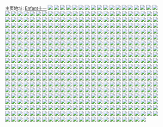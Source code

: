 主页地址: [Enfant十一](https://weibo.com/u/5151678848) 
![](https://wx4.sinaimg.cn/mw2000/005CDV0kly1go5rbwlcb5j32c02c01kx.jpg) 
![](https://wx4.sinaimg.cn/mw2000/005CDV0kly1go5rc2qp0gj32c02c0kg1.jpg) 
![](https://wx4.sinaimg.cn/mw2000/005CDV0kly1go5rc14vz0j33402c0hdu.jpg) 
![](https://wx4.sinaimg.cn/mw2000/005CDV0kly1go5rc62hwcj32c02c04qq.jpg) 
![](https://wx4.sinaimg.cn/mw2000/005CDV0kly1go5rc9b60zj33402c0u0y.jpg) 
![](https://wx4.sinaimg.cn/mw2000/005CDV0kly1go5rcbkfuij32c0340e82.jpg) 
![](https://wx4.sinaimg.cn/mw2000/005CDV0kly1go5rccm3b6j30u00u015b.jpg) 
![](https://wx4.sinaimg.cn/mw2000/005CDV0kly1go5rcj3pd7j32c02c0e81.jpg) 
![](https://wx4.sinaimg.cn/mw2000/005CDV0kly1gnk0ue1dhnj32801o0quc.jpg) 
![](https://wx4.sinaimg.cn/mw2000/005CDV0kly1gnk0uor56bj31sc2dse81.jpg) 
![](https://wx4.sinaimg.cn/mw2000/005CDV0kly1gnk0u6clicj32ds1schdt.jpg) 
![](https://wx4.sinaimg.cn/mw2000/005CDV0kly1gnk0vafollj32bb2bbu0x.jpg) 
![](https://wx4.sinaimg.cn/mw2000/005CDV0kly1gnk0ssr9fcj30u00u0129.jpg) 
![](https://wx4.sinaimg.cn/mw2000/005CDV0kly1gnk0tit8nbj32c02c0e82.jpg) 
![](https://wx4.sinaimg.cn/mw2000/005CDV0kly1gnk0ts7egaj312k12k7rn.jpg) 
![](https://wx4.sinaimg.cn/mw2000/005CDV0kly1gnk0tphgk6j32bb2bbhdu.jpg) 
![](https://wx4.sinaimg.cn/mw2000/005CDV0kly1gnk0sx24jpj30u00u0ak8.jpg) 
![](https://wx4.sinaimg.cn/mw2000/005CDV0kly1gnk0ustc41j31sc2dsqv5.jpg) 
![](https://wx4.sinaimg.cn/mw2000/005CDV0kly1gnk0twfofij31sc2dshdt.jpg) 
![](https://wx4.sinaimg.cn/mw2000/005CDV0kly1gnk0v12ilpj32801o01kx.jpg) 
![](https://wx4.sinaimg.cn/mw2000/005CDV0kly1gng8nhbgshj3271271u0x.jpg) 
![](https://wx4.sinaimg.cn/mw2000/005CDV0kly1gng8ni8eivj32bb2bbhdu.jpg) 
![](https://wx4.sinaimg.cn/mw2000/005CDV0kly1gng8nj3h49j31sg1sgb29.jpg) 
![](https://wx4.sinaimg.cn/mw2000/005CDV0kly1gng8nyn8kbj32c02c0npe.jpg) 
![](https://wx4.sinaimg.cn/mw2000/005CDV0kly1gng8nklrw3j32bb2bbkjl.jpg) 
![](https://wx4.sinaimg.cn/mw2000/005CDV0kly1gng8ng7guuj32c02c0x6q.jpg) 
![](https://wx4.sinaimg.cn/mw2000/005CDV0kly1gng8nvu6jfj32c02c04qp.jpg) 
![](https://wx4.sinaimg.cn/mw2000/005CDV0kly1gng8ne2s99j30v91jktjz.jpg) 
![](https://wx4.sinaimg.cn/mw2000/005CDV0kly1gng8nllpcfj32bb2bb4qq.jpg) 
![](https://wx4.sinaimg.cn/mw2000/005CDV0kly1gng8nszdjwj320q20q4qs.jpg) 
![](https://wx4.sinaimg.cn/mw2000/005CDV0kly1gng8nqplx9j33332bbu0y.jpg) 
![](https://wx4.sinaimg.cn/mw2000/005CDV0kly1gng8nv0xq8j32bb2bbnpf.jpg) 
![](https://wx4.sinaimg.cn/mw2000/005CDV0kly1gnd1vmy3nbj33402c0x6p.jpg) 
![](https://wx4.sinaimg.cn/mw2000/005CDV0kly1gnd1vlducmj33402c0npe.jpg) 
![](https://wx4.sinaimg.cn/mw2000/005CDV0kly1gnd1vpagujj33402c0u0z.jpg) 
![](https://wx4.sinaimg.cn/mw2000/005CDV0kly1gn2jt09aatj32c02c0e82.jpg) 
![](https://wx4.sinaimg.cn/mw2000/005CDV0kly1gn2jtl1zgwj32c02c0npd.jpg) 
![](https://wx4.sinaimg.cn/mw2000/005CDV0kly1gn2ju9dwtkj32c02c0u0z.jpg) 
![](https://wx4.sinaimg.cn/mw2000/005CDV0kly1gn2jtf39j1j32bb2bbx6p.jpg) 
![](https://wx4.sinaimg.cn/mw2000/005CDV0kly1gn2juje846j32c02c04qq.jpg) 
![](https://wx4.sinaimg.cn/mw2000/005CDV0kly1gn2jt88yldj32802807wi.jpg) 
![](https://wx4.sinaimg.cn/mw2000/005CDV0kly1gn2jud9pwej32bb2bbb29.jpg) 
![](https://wx4.sinaimg.cn/mw2000/005CDV0kly1gn2jusr3t5j32c02c0npe.jpg) 
![](https://wx4.sinaimg.cn/mw2000/005CDV0kly1gn2jtty9z2j32c02c0x6p.jpg) 
![](https://wx4.sinaimg.cn/mw2000/005CDV0kly1gmuf4cit3uj31da10ynl0.jpg) 
![](https://wx4.sinaimg.cn/mw2000/005CDV0kly1gmuf4erpgxj33402c0qv5.jpg) 
![](https://wx4.sinaimg.cn/mw2000/005CDV0kly1gmuf4iknkaj33402c0kjl.jpg) 
![](https://wx4.sinaimg.cn/mw2000/005CDV0kly1gmuf4l8vdzj33402c0u0x.jpg) 
![](https://wx4.sinaimg.cn/mw2000/005CDV0kly1gmo72xqkloj32c02c0kjm.jpg) 
![](https://wx4.sinaimg.cn/mw2000/005CDV0kly1gmlya0c31ej32c02c0qv5.jpg) 
![](https://wx4.sinaimg.cn/mw2000/005CDV0kly1gmlya1rlgfj32c02c0hdu.jpg) 
![](https://wx4.sinaimg.cn/mw2000/005CDV0kly1gmlya9ycwlj33322bbkjm.jpg) 
![](https://wx4.sinaimg.cn/mw2000/005CDV0kly1gmly9z4408j32bb2bbkjm.jpg) 
![](https://wx4.sinaimg.cn/mw2000/005CDV0kly1gmlyeveualj31sc1sckjl.jpg) 
![](https://wx4.sinaimg.cn/mw2000/005CDV0kly1gmlya4v7ymj32bb2bbqv6.jpg) 
![](https://wx4.sinaimg.cn/mw2000/005CDV0kly1gmlyg4s2nvj32bb2bbu0x.jpg) 
![](https://wx4.sinaimg.cn/mw2000/005CDV0kly1gmlyewet00j32c02c0npd.jpg) 
![](https://wx4.sinaimg.cn/mw2000/005CDV0kly1gmlya5mqd9j30sa0saqf0.jpg) 
![](https://wx4.sinaimg.cn/mw2000/005CDV0kly1gmlya7661nj32bb2bbkjm.jpg) 
![](https://wx4.sinaimg.cn/mw2000/005CDV0kly1gmlyaj98mrj32c02c0u0x.jpg) 
![](https://wx4.sinaimg.cn/mw2000/005CDV0kly1gmlyadjvmvj33322bbkjn.jpg) 
![](https://wx4.sinaimg.cn/mw2000/005CDV0kly1gmlyaggzy4j32bb2bbkjp.jpg) 
![](https://wx4.sinaimg.cn/mw2000/005CDV0kly1gmlyahwtslj32bb2bbqv5.jpg) 
![](https://wx4.sinaimg.cn/mw2000/005CDV0kly1gm6tnr4o95j314k14k4gp.jpg) 
![](https://wx4.sinaimg.cn/mw2000/005CDV0kly1gm6tnfydf7j3280280e82.jpg) 
![](https://wx4.sinaimg.cn/mw2000/005CDV0kly1gm6tnsfnl3j32bb2bbb2a.jpg) 
![](https://wx4.sinaimg.cn/mw2000/005CDV0kly1gm6tnivpmcj3280280qv6.jpg) 
![](https://wx4.sinaimg.cn/mw2000/005CDV0kly1gm6tnkl9yrj32ds1sc7wi.jpg) 
![](https://wx4.sinaimg.cn/mw2000/005CDV0kly1gm6tndhwu6j3280280kjm.jpg) 
![](https://wx4.sinaimg.cn/mw2000/005CDV0kly1gm6tnq2w4ej330c208e82.jpg) 
![](https://wx4.sinaimg.cn/mw2000/005CDV0kly1gm6tnhh5o7j32c02c0e81.jpg) 
![](https://wx4.sinaimg.cn/mw2000/005CDV0kly1gm6tnlpwoaj30zr0zr1kx.jpg) 
![](https://wx4.sinaimg.cn/mw2000/005CDV0kly1gm6tnn2jo2j32c02c0qv6.jpg) 
![](https://wx4.sinaimg.cn/mw2000/005CDV0kly1gm6tnocv4ej32bb2bbnpd.jpg) 
![](https://wx4.sinaimg.cn/mw2000/005CDV0kly1gm6tnl52m1j325u1mdtvj.jpg) 
![](https://wx4.sinaimg.cn/mw2000/005CDV0kly1glwoa0ij40j328i1oh7wh.jpg) 
![](https://wx4.sinaimg.cn/mw2000/005CDV0kly1glul39bxg5j32c02c0hdu.jpg) 
![](https://wx4.sinaimg.cn/mw2000/005CDV0kly1glul30atjaj32c02c0e86.jpg) 
![](https://wx4.sinaimg.cn/mw2000/005CDV0kly1glul37kw6bj32c02c0npe.jpg) 
![](https://wx4.sinaimg.cn/mw2000/005CDV0kly1glul2xx5itj32bb2bbkjm.jpg) 
![](https://wx4.sinaimg.cn/mw2000/005CDV0kly1glul31p2sqj32c02c0kjl.jpg) 
![](https://wx4.sinaimg.cn/mw2000/005CDV0kly1glul3o1p5yj32402tcqv6.jpg) 
![](https://wx4.sinaimg.cn/mw2000/005CDV0kly1glul3ekqwuj32c02c0kjm.jpg) 
![](https://wx4.sinaimg.cn/mw2000/005CDV0kly1glul333fk9j32c02c01ky.jpg) 
![](https://wx4.sinaimg.cn/mw2000/005CDV0kly1glul3m85g8j32402tchdu.jpg) 
![](https://wx4.sinaimg.cn/mw2000/005CDV0kly1glul3pntihj32402tckjm.jpg) 
![](https://wx4.sinaimg.cn/mw2000/005CDV0kly1glul33ojwlj30q70q7qdp.jpg) 
![](https://wx4.sinaimg.cn/mw2000/005CDV0kly1glul34km7bj32c02c0b29.jpg) 
![](https://wx4.sinaimg.cn/mw2000/005CDV0kly1glul3r0kydj32402tcb2a.jpg) 
![](https://wx4.sinaimg.cn/mw2000/005CDV0kly1glul369mj5j32c02c0x6q.jpg) 
![](https://wx4.sinaimg.cn/mw2000/005CDV0kly1glul3co9vjj33322bbkjq.jpg) 
![](https://wx4.sinaimg.cn/mw2000/005CDV0kly1glul3gg6fjj32c02c0qv6.jpg) 
![](https://wx4.sinaimg.cn/mw2000/005CDV0kly1glul3j4q9rj32c02c0x6q.jpg) 
![](https://wx4.sinaimg.cn/mw2000/005CDV0kly1glul3t3k1uj32c02c0b2b.jpg) 
![](https://wx4.sinaimg.cn/mw2000/005CDV0kly1glgocioqvbj32bb2bbx6p.jpg) 
![](https://wx4.sinaimg.cn/mw2000/005CDV0kly1glgoclahjnj32bb2bbe81.jpg) 
![](https://wx4.sinaimg.cn/mw2000/005CDV0kly1glgocx8pupj33322bbqv5.jpg) 
![](https://wx4.sinaimg.cn/mw2000/005CDV0kly1glgoctmz0jj32bb2bb4qp.jpg) 
![](https://wx4.sinaimg.cn/mw2000/005CDV0kly1glgocfg276j32bb2bbb29.jpg) 
![](https://wx4.sinaimg.cn/mw2000/005CDV0kly1glgocr5q7qj31sg1sgkjm.jpg) 
![](https://wx4.sinaimg.cn/mw2000/005CDV0kly1glgodew6zhj32c02c0x6p.jpg) 
![](https://wx4.sinaimg.cn/mw2000/005CDV0kly1glgod76tg5j32c02c0kjl.jpg) 
![](https://wx4.sinaimg.cn/mw2000/005CDV0kly1glgoe8p2zwj32c02c04qr.jpg) 
![](https://wx4.sinaimg.cn/mw2000/005CDV0kly1glgoeq12mnj323c20hhdt.jpg) 
![](https://wx4.sinaimg.cn/mw2000/005CDV0kly1glgod357d5j33333337wj.jpg) 
![](https://wx4.sinaimg.cn/mw2000/005CDV0kly1glgodwrgtmj32c02c0npd.jpg) 
![](https://wx4.sinaimg.cn/mw2000/005CDV0kly1glgof10kq2j32402woe82.jpg) 
![](https://wx4.sinaimg.cn/mw2000/005CDV0kly1glgodap7lrj32c02c0kjl.jpg) 
![](https://wx4.sinaimg.cn/mw2000/005CDV0kly1glgodkmu5bj32c02c0npe.jpg) 
![](https://wx4.sinaimg.cn/mw2000/005CDV0kly1glgodpjfxxj32c02c0u0x.jpg) 
![](https://wx4.sinaimg.cn/mw2000/005CDV0kly1glgoeirrrvj3240240npd.jpg) 
![](https://wx4.sinaimg.cn/mw2000/005CDV0kly1gl84ny51whj30sy13cx4l.jpg) 
![](https://wx4.sinaimg.cn/mw2000/005CDV0kly1gl7qza8xe9j32c02c0kga.jpg) 
![](https://wx4.sinaimg.cn/mw2000/005CDV0kly1gl7qzawsj9j30tk0tk48r.jpg) 
![](https://wx4.sinaimg.cn/mw2000/005CDV0kly1gl7qzfuhp5j32c02c0kjn.jpg) 
![](https://wx4.sinaimg.cn/mw2000/005CDV0kly1gl7qzifxf2j30l80fx43v.jpg) 
![](https://wx4.sinaimg.cn/mw2000/005CDV0kly1gl84n5kw0cj32bb2bbb2a.jpg) 
![](https://wx4.sinaimg.cn/mw2000/005CDV0kly1gl7qzkzhydj31400u0n9e.jpg) 
![](https://wx4.sinaimg.cn/mw2000/005CDV0kly1gl7qz9ezisj30v90v9tdt.jpg) 
![](https://wx4.sinaimg.cn/mw2000/005CDV0kly1gl7qzripaxj32c02c0qv6.jpg) 
![](https://wx4.sinaimg.cn/mw2000/005CDV0kly1gl7qziqk6tj30q40jlaf7.jpg) 
![](https://wx4.sinaimg.cn/mw2000/005CDV0kly1gl7qzkf5uaj33322bb1ky.jpg) 
![](https://wx4.sinaimg.cn/mw2000/005CDV0kly1gl7qzoplzaj33322bb1l1.jpg) 
![](https://wx4.sinaimg.cn/mw2000/005CDV0kly1gl84ncx586j32bb332npe.jpg) 
![](https://wx4.sinaimg.cn/mw2000/005CDV0kly1gl84ndorg6j30j60knta4.jpg) 
![](https://wx4.sinaimg.cn/mw2000/005CDV0kly1gl4phhz9axj32c02c0npe.jpg) 
![](https://wx4.sinaimg.cn/mw2000/005CDV0kly1gl4pht2focj32c02c0x6q.jpg) 
![](https://wx4.sinaimg.cn/mw2000/005CDV0kly1gl4pi3l2mrj32c02c0qv6.jpg) 
![](https://wx4.sinaimg.cn/mw2000/005CDV0kly1gl4pi91xafj32c02c0npe.jpg) 
![](https://wx4.sinaimg.cn/mw2000/005CDV0kly1gl4phmrn04j32bb2bb4qq.jpg) 
![](https://wx4.sinaimg.cn/mw2000/005CDV0kly1gl4piim3d4j32c02c01kz.jpg) 
![](https://wx4.sinaimg.cn/mw2000/005CDV0kly1gl4piouy5jj32c02c0npe.jpg) 
![](https://wx4.sinaimg.cn/mw2000/005CDV0kly1gl4pivkiomj32c02c0u0y.jpg) 
![](https://wx4.sinaimg.cn/mw2000/005CDV0kly1gl4pj36oxcj32c02c0e83.jpg) 
![](https://wx4.sinaimg.cn/mw2000/005CDV0kly1gl4pj9n49sj32c02c01kz.jpg) 
![](https://wx4.sinaimg.cn/mw2000/005CDV0kly1gl2yg3j7cdj32bb2bbkjm.jpg) 
![](https://wx4.sinaimg.cn/mw2000/005CDV0kly1gl2yg4dcbuj32bb2bbhdt.jpg) 
![](https://wx4.sinaimg.cn/mw2000/005CDV0kly1gl2yg5hb32j32bb2bbu0y.jpg) 
![](https://wx4.sinaimg.cn/mw2000/005CDV0kly1gl2yg6p4rsj32bb2bbqv6.jpg) 
![](https://wx4.sinaimg.cn/mw2000/005CDV0kly1gl2yg7uf6nj31sc1scnpd.jpg) 
![](https://wx4.sinaimg.cn/mw2000/005CDV0kly1gl2yggmbzsj32bb2bbkjm.jpg) 
![](https://wx4.sinaimg.cn/mw2000/005CDV0kly1gl2yg91y42j32bb2bb1ky.jpg) 
![](https://wx4.sinaimg.cn/mw2000/005CDV0kly1gl2yga3b05j32c02c0e82.jpg) 
![](https://wx4.sinaimg.cn/mw2000/005CDV0kly1gl2yg1lziaj32c02c0x6p.jpg) 
![](https://wx4.sinaimg.cn/mw2000/005CDV0kly1gl2ygbcs8uj32bb2bbe82.jpg) 
![](https://wx4.sinaimg.cn/mw2000/005CDV0kly1gl2ygcoathj32bb2bb7wi.jpg) 
![](https://wx4.sinaimg.cn/mw2000/005CDV0kly1gl2ygf0q61j32bb2bb7wi.jpg) 
![](https://wx4.sinaimg.cn/mw2000/005CDV0kly1gl2ygfluqej30u00u0wrh.jpg) 
![](https://wx4.sinaimg.cn/mw2000/005CDV0kly1gl0d49b6q4j33402c0npd.jpg) 
![](https://wx4.sinaimg.cn/mw2000/005CDV0kly1gkgd98mlmxj32c0340kjl.jpg) 
![](https://wx4.sinaimg.cn/mw2000/005CDV0kly1gk4bjxos88j32ds1sc4qv.jpg) 
![](https://wx4.sinaimg.cn/mw2000/005CDV0kly1gkgd9altucj33402c04qq.jpg) 
![](https://wx4.sinaimg.cn/mw2000/005CDV0kly1gkgd9lj2u1j32c02c0du0.jpg) 
![](https://wx4.sinaimg.cn/mw2000/005CDV0kly1gkgd9k3h28j32c03404qp.jpg) 
![](https://wx4.sinaimg.cn/mw2000/005CDV0kly1gkgd9ecz6gj33402c0kjl.jpg) 
![](https://wx4.sinaimg.cn/mw2000/005CDV0kly1gkgd9gaxcaj33402c0e6s.jpg) 
![](https://wx4.sinaimg.cn/mw2000/005CDV0kly1gkgd9i6j9xj33402c0b2a.jpg) 
![](https://wx4.sinaimg.cn/mw2000/005CDV0kly1gkgd953ms5j32c02c0e81.jpg) 
![](https://wx4.sinaimg.cn/mw2000/005CDV0kly1gkgd9bz9mej33402c0b29.jpg) 
![](https://wx4.sinaimg.cn/mw2000/005CDV0kly1gkgd9msswhj32c02c0ncw.jpg) 
![](https://wx4.sinaimg.cn/mw2000/005CDV0kly1gkgd9oy44kj32c0340b2b.jpg) 
![](https://wx4.sinaimg.cn/mw2000/005CDV0kly1gjs5e8tsbkj32ds1scnpe.jpg) 
![](https://wx4.sinaimg.cn/mw2000/005CDV0kly1gjs5e393zhj32c0340hdu.jpg) 
![](https://wx4.sinaimg.cn/mw2000/005CDV0kly1gjs5dzs1olj32ds1scu0y.jpg) 
![](https://wx4.sinaimg.cn/mw2000/005CDV0kly1gjs5e1mtzfj32jt2c0qv6.jpg) 
![](https://wx4.sinaimg.cn/mw2000/005CDV0kly1gjs5edbn0gj32c0340qqk.jpg) 
![](https://wx4.sinaimg.cn/mw2000/005CDV0kly1gjs5eaj3uej33402c0qv6.jpg) 
![](https://wx4.sinaimg.cn/mw2000/005CDV0kly1gjs5e6ft8kj32ds1schdy.jpg) 
![](https://wx4.sinaimg.cn/mw2000/005CDV0kly1gjs5ebo06uj32c02c01fq.jpg) 
![](https://wx4.sinaimg.cn/mw2000/005CDV0kly1gjs5eghktcj33402c01kx.jpg) 
![](https://wx4.sinaimg.cn/mw2000/005CDV0kly1gjs5eexus9j33402c04qp.jpg) 
![](https://wx4.sinaimg.cn/mw2000/005CDV0kly1gjs5dxgom5j32c02c0tul.jpg) 
![](https://wx4.sinaimg.cn/mw2000/005CDV0kly1gjlidnnoaoj33402c0b29.jpg) 
![](https://wx4.sinaimg.cn/mw2000/005CDV0kly1gjkn2q8hbjj31sc2dsb2e.jpg) 
![](https://wx4.sinaimg.cn/mw2000/005CDV0kly1gjick3ytofj32c0340qv7.jpg) 
![](https://wx4.sinaimg.cn/mw2000/005CDV0kly1gjicl57445j32c03401kz.jpg) 
![](https://wx4.sinaimg.cn/mw2000/005CDV0kly1gjico05x92j32c0340b2d.jpg) 
![](https://wx4.sinaimg.cn/mw2000/005CDV0kly1gjicjrfsvej30rs15otqq.jpg) 
![](https://wx4.sinaimg.cn/mw2000/005CDV0kly1gjicnw0a19j32c0340kjn.jpg) 
![](https://wx4.sinaimg.cn/mw2000/005CDV0kly1gjicjss2itj30rs1of1kx.jpg) 
![](https://wx4.sinaimg.cn/mw2000/005CDV0kly1gjick07ylej30rs2254qp.jpg) 
![](https://wx4.sinaimg.cn/mw2000/005CDV0kly1gjicju79quj30rs335b29.jpg) 
![](https://wx4.sinaimg.cn/mw2000/005CDV0kly1gjicjzjg0oj30rs1m6hbg.jpg) 
![](https://wx4.sinaimg.cn/mw2000/005CDV0kly1gjicjp49q3j30rs1qi1kx.jpg) 
![](https://wx4.sinaimg.cn/mw2000/005CDV0kly1gjick218phj32c0340x6s.jpg) 
![](https://wx4.sinaimg.cn/mw2000/005CDV0kly1gjicjqk4wzj30rs1lw4qp.jpg) 
![](https://wx4.sinaimg.cn/mw2000/005CDV0kly1gjicjo9ftfj30rs1qhndx.jpg) 
![](https://wx4.sinaimg.cn/mw2000/005CDV0kly1gjicjv8nasj30rs225b29.jpg) 
![](https://wx4.sinaimg.cn/mw2000/005CDV0kly1gjicjx8jbuj30rs224e81.jpg) 
![](https://wx4.sinaimg.cn/mw2000/005CDV0kly1gjicjwgvy9j30rs1lw7wh.jpg) 
![](https://wx4.sinaimg.cn/mw2000/005CDV0kly1gjicjyjfjej30rs224hdt.jpg) 
![](https://wx4.sinaimg.cn/mw2000/005CDV0kly1gjicnu71ztj31sc2ds7wm.jpg) 
![](https://wx4.sinaimg.cn/mw2000/005CDV0kly1gj1oy5xegyj30v91voqv9.jpg) 
![](https://wx4.sinaimg.cn/mw2000/005CDV0kly1gixjeysnlcj30v91voaua.jpg) 
![](https://wx4.sinaimg.cn/mw2000/005CDV0kly1gixjfg28wpj32ds1scu13.jpg) 
![](https://wx4.sinaimg.cn/mw2000/005CDV0kly1gixjf5apbej33402c0e81.jpg) 
![](https://wx4.sinaimg.cn/mw2000/005CDV0kly1gixjf6uu4wj32c03407wj.jpg) 
![](https://wx4.sinaimg.cn/mw2000/005CDV0kly1gixjf80twij33402c0x6p.jpg) 
![](https://wx4.sinaimg.cn/mw2000/005CDV0kly1gixjf9s0ufj32c0340hdu.jpg) 
![](https://wx4.sinaimg.cn/mw2000/005CDV0kly1gixjfash6xj33402c0e83.jpg) 
![](https://wx4.sinaimg.cn/mw2000/005CDV0kly1gixjf3js74j32ds1schdz.jpg) 
![](https://wx4.sinaimg.cn/mw2000/005CDV0kly1gixjfdt97wj33402c0e81.jpg) 
![](https://wx4.sinaimg.cn/mw2000/005CDV0kly1gixjfc15n8j33402c07wh.jpg) 
![](https://wx4.sinaimg.cn/mw2000/005CDV0kly1gio8suxqh6j33402c0x6p.jpg) 
![](https://wx4.sinaimg.cn/mw2000/005CDV0kly1gio8syzkubj33402c01kz.jpg) 
![](https://wx4.sinaimg.cn/mw2000/005CDV0kly1gio8svx4ugj33402c0b29.jpg) 
![](https://wx4.sinaimg.cn/mw2000/005CDV0kly1gio8td00y8j32ds1scqv9.jpg) 
![](https://wx4.sinaimg.cn/mw2000/005CDV0kly1gio8t30jlyj32c0340hdu.jpg) 
![](https://wx4.sinaimg.cn/mw2000/005CDV0kly1gio8t7xh5yj32ds1scb2g.jpg) 
![](https://wx4.sinaimg.cn/mw2000/005CDV0kly1gio8tew48ij33402c07wi.jpg) 
![](https://wx4.sinaimg.cn/mw2000/005CDV0kly1gio8stkhp8j30ec0v2n64.jpg) 
![](https://wx4.sinaimg.cn/mw2000/005CDV0kly1gio8tj0sj0j33402c0b2a.jpg) 
![](https://wx4.sinaimg.cn/mw2000/005CDV0kly1gio8t134czj33402c0x6p.jpg) 
![](https://wx4.sinaimg.cn/mw2000/005CDV0kly1gio8ta0fczj33402c0qv5.jpg) 
![](https://wx4.sinaimg.cn/mw2000/005CDV0kly1gio8tgqtjfj32c03404qq.jpg) 
![](https://wx4.sinaimg.cn/mw2000/005CDV0kly1gio8tl6rpej33402c0npd.jpg) 
![](https://wx4.sinaimg.cn/mw2000/005CDV0kly1gimmnbk738j30v91voe86.jpg) 
![](https://wx4.sinaimg.cn/mw2000/005CDV0kly1gijeyhzj03j33402c0u0x.jpg) 
![](https://wx4.sinaimg.cn/mw2000/005CDV0kly1gi8u1bs0n6j30u00u0dvk.jpg) 
![](https://wx4.sinaimg.cn/mw2000/005CDV0kly1gi8u1gfspcj32c02c0u0y.jpg) 
![](https://wx4.sinaimg.cn/mw2000/005CDV0kly1gi8u1mn96uj32c02c0b2b.jpg) 
![](https://wx4.sinaimg.cn/mw2000/005CDV0kly1gi8u1qbjcgj32c02c0e83.jpg) 
![](https://wx4.sinaimg.cn/mw2000/005CDV0kly1gi8u1u4octj30u00u1dvv.jpg) 
![](https://wx4.sinaimg.cn/mw2000/005CDV0kly1gi8u1t53k1j32c02c01kz.jpg) 
![](https://wx4.sinaimg.cn/mw2000/005CDV0kly1gi8u2gyxmxj32c02c0e83.jpg) 
![](https://wx4.sinaimg.cn/mw2000/005CDV0kly1gi8u1xtg4rj32c02c07wj.jpg) 
![](https://wx4.sinaimg.cn/mw2000/005CDV0kly1gi8u192w2gj32c02c04qr.jpg) 
![](https://wx4.sinaimg.cn/mw2000/005CDV0kly1gi8u20sdwyj32c02c07wj.jpg) 
![](https://wx4.sinaimg.cn/mw2000/005CDV0kly1gi8u24fvq1j32c03404qs.jpg) 
![](https://wx4.sinaimg.cn/mw2000/005CDV0kly1gi8u29ziexj32c02byx6q.jpg) 
![](https://wx4.sinaimg.cn/mw2000/005CDV0kly1gi8u2cufmoj33402c0e84.jpg) 
![](https://wx4.sinaimg.cn/mw2000/005CDV0kly1gi8u2ebi7nj32c02c0qv5.jpg) 
![](https://wx4.sinaimg.cn/mw2000/005CDV0kly1gi8u2k9u08j32c0340e84.jpg) 
![](https://wx4.sinaimg.cn/mw2000/005CDV0kly1gi8ts0s10cj33402c0hdt.jpg) 
![](https://wx4.sinaimg.cn/mw2000/005CDV0kly1gi8ts3p4lkj33402c0hdv.jpg) 
![](https://wx4.sinaimg.cn/mw2000/005CDV0kly1gi8tsh0zk6j31hc0u04qp.jpg) 
![](https://wx4.sinaimg.cn/mw2000/005CDV0kly1gi3mukj7vwj30u01t0q5x.jpg) 
![](https://wx4.sinaimg.cn/mw2000/005CDV0kly1gi3muk5gynj32tc240b2a.jpg) 
![](https://wx4.sinaimg.cn/mw2000/005CDV0kly1gi3n9fxcvej31sc2dskjm.jpg) 
![](https://wx4.sinaimg.cn/mw2000/005CDV0kly1gi3mum1cg7j30v91vob2d.jpg) 
![](https://wx4.sinaimg.cn/mw2000/005CDV0kly1gi1qaq4v5kj31uw1e67wi.jpg) 
![](https://wx4.sinaimg.cn/mw2000/005CDV0kly1gi1qamx0aij315h0v4qoz.jpg) 
![](https://wx4.sinaimg.cn/mw2000/005CDV0kly1gi1qaoncxzj32nm1zqhdv.jpg) 
![](https://wx4.sinaimg.cn/mw2000/005CDV0kly1gi1qamfpzgj30jt0jtdlb.jpg) 
![](https://wx4.sinaimg.cn/mw2000/005CDV0kly1gi1qalrnx4j33322bbx6s.jpg) 
![](https://wx4.sinaimg.cn/mw2000/005CDV0kly1gi1qart1rrj33322bb4qs.jpg) 
![](https://wx4.sinaimg.cn/mw2000/005CDV0kly1gi1qatluq4j33322bbx6r.jpg) 
![](https://wx4.sinaimg.cn/mw2000/005CDV0kly1gi1qaz8ekbj33322bbx6r.jpg) 
![](https://wx4.sinaimg.cn/mw2000/005CDV0kly1gi1qb0y1h4j33322bbx6r.jpg) 
![](https://wx4.sinaimg.cn/mw2000/005CDV0kly1gi1qavi1mgj33322bb1l0.jpg) 
![](https://wx4.sinaimg.cn/mw2000/005CDV0kly1gi1qaxbxhbj33322bb1l0.jpg) 
![](https://wx4.sinaimg.cn/mw2000/005CDV0kly1gi1qaie8fdj33322bb1l0.jpg) 
![](https://wx4.sinaimg.cn/mw2000/005CDV0kly1ghdigzaxo0j32c02c0kjm.jpg) 
![](https://wx4.sinaimg.cn/mw2000/005CDV0kly1ghdigwgum7j32bb2bbqv5.jpg) 
![](https://wx4.sinaimg.cn/mw2000/005CDV0kly1ghdih6nijtj32bb2bbkjl.jpg) 
![](https://wx4.sinaimg.cn/mw2000/005CDV0kly1ghdih7a5otj30u00u0aj0.jpg) 
![](https://wx4.sinaimg.cn/mw2000/005CDV0kly1ghdih2958aj31sc1scnpd.jpg) 
![](https://wx4.sinaimg.cn/mw2000/005CDV0kly1ghdih8uj6sj32bb2bbx6p.jpg) 
![](https://wx4.sinaimg.cn/mw2000/005CDV0kly1ghdihdblhhj32c02c0b29.jpg) 
![](https://wx4.sinaimg.cn/mw2000/005CDV0kly1ghdihc4fdqj32bb2bbkjl.jpg) 
![](https://wx4.sinaimg.cn/mw2000/005CDV0kly1ghdihammp8j32bb2bb1ky.jpg) 
![](https://wx4.sinaimg.cn/mw2000/005CDV0kly1ghdih4g7idj32fv2fvqv5.jpg) 
![](https://wx4.sinaimg.cn/mw2000/005CDV0kly1ggxwwttq7vj33322bb1kz.jpg) 
![](https://wx4.sinaimg.cn/mw2000/005CDV0kly1ggxwx446f5j32bb2bbkjp.jpg) 
![](https://wx4.sinaimg.cn/mw2000/005CDV0kly1ggxwx1xxnqj32bb2bb1l1.jpg) 
![](https://wx4.sinaimg.cn/mw2000/005CDV0kly1ggxwwse5b3j31qh333e81.jpg) 
![](https://wx4.sinaimg.cn/mw2000/005CDV0kly1ggxwwzt844j32bb2bbx6p.jpg) 
![](https://wx4.sinaimg.cn/mw2000/005CDV0kly1ggxwwq2k6nj314013rgvy.jpg) 
![](https://wx4.sinaimg.cn/mw2000/005CDV0kly1ggxwwpfm7mj32md1yrb2c.jpg) 
![](https://wx4.sinaimg.cn/mw2000/005CDV0kly1ggxwx5l459j32bj2bjnpe.jpg) 
![](https://wx4.sinaimg.cn/mw2000/005CDV0kly1ggxwwwddhvj32bb2bb4qt.jpg) 
![](https://wx4.sinaimg.cn/mw2000/005CDV0kly1ggxwwymbl2j32bb2bbqv8.jpg) 
![](https://wx4.sinaimg.cn/mw2000/005CDV0kly1ggxwwr853wj33322bb7wi.jpg) 
![](https://wx4.sinaimg.cn/mw2000/005CDV0kly1ggxvv00sybj32c02c07wj.jpg) 
![](https://wx4.sinaimg.cn/mw2000/005CDV0kly1ggxvv3pq8xj32c02c0e82.jpg) 
![](https://wx4.sinaimg.cn/mw2000/005CDV0kly1ggxvv5s0mpj32c02c0npe.jpg) 
![](https://wx4.sinaimg.cn/mw2000/005CDV0kly1ggxvvchtejj32c02c0b2a.jpg) 
![](https://wx4.sinaimg.cn/mw2000/005CDV0kly1ggxvveea6pj32c02c0b2a.jpg) 
![](https://wx4.sinaimg.cn/mw2000/005CDV0kly1ggxvvh2oc4j32c02c0npe.jpg) 
![](https://wx4.sinaimg.cn/mw2000/005CDV0kly1ggp27z8hy9j30v91voqv6.jpg) 
![](https://wx4.sinaimg.cn/mw2000/005CDV0kly1ggp280uc78j32c0340qv5.jpg) 
![](https://wx4.sinaimg.cn/mw2000/005CDV0kly1ggp298b2tuj32802yob2i.jpg) 
![](https://wx4.sinaimg.cn/mw2000/005CDV0kly1ggp2a7su7rj30jy0xcq86.jpg) 
![](https://wx4.sinaimg.cn/mw2000/005CDV0kly1ggp2a8dzk2j31sg2ds4o5.jpg) 
![](https://wx4.sinaimg.cn/mw2000/005CDV0kly1ggp2b1a3tpj32c02c01hi.jpg) 
![](https://wx4.sinaimg.cn/mw2000/005CDV0kly1ggiuhaffekj32ds1schdu.jpg) 
![](https://wx4.sinaimg.cn/mw2000/005CDV0kly1ggiuhc8lzgj33402c0b29.jpg) 
![](https://wx4.sinaimg.cn/mw2000/005CDV0kly1ggiudw5bhcj31sc2dsx6u.jpg) 
![](https://wx4.sinaimg.cn/mw2000/005CDV0kly1ggiukbq0qpj30ti1eve81.jpg) 
![](https://wx4.sinaimg.cn/mw2000/005CDV0kly1ggiuh204cwj32ds1sc7wn.jpg) 
![](https://wx4.sinaimg.cn/mw2000/005CDV0kly1ggiudxxbeqj30u013taha.jpg) 
![](https://wx4.sinaimg.cn/mw2000/005CDV0kly1ggiuhf67gmj32ds1sc1l3.jpg) 
![](https://wx4.sinaimg.cn/mw2000/005CDV0kly1ggiugxax64j32ds1scb2e.jpg) 
![](https://wx4.sinaimg.cn/mw2000/005CDV0kly1ggiuh32auzj32c03407wh.jpg) 
![](https://wx4.sinaimg.cn/mw2000/005CDV0kly1ggiuh5u565j31o01o0hdw.jpg) 
![](https://wx4.sinaimg.cn/mw2000/005CDV0kly1ggiuhi7j59j31o01o0b2c.jpg) 
![](https://wx4.sinaimg.cn/mw2000/005CDV0kly1ggiuhk5zisj32c02c0b2b.jpg) 
![](https://wx4.sinaimg.cn/mw2000/005CDV0kly1ggdhfdjnr9j31mu13aqva.jpg) 
![](https://wx4.sinaimg.cn/mw2000/005CDV0kly1ggdhfkdzotj32c02c0k2m.jpg) 
![](https://wx4.sinaimg.cn/mw2000/005CDV0kly1ggdhfg65u1j31li131qva.jpg) 
![](https://wx4.sinaimg.cn/mw2000/005CDV0kly1ggdhfor17dj32c0340kjl.jpg) 
![](https://wx4.sinaimg.cn/mw2000/005CDV0kly1ggdhfssrcsj33402c0u0y.jpg) 
![](https://wx4.sinaimg.cn/mw2000/005CDV0kly1ggdhfnbcq2j32ds1scqva.jpg) 
![](https://wx4.sinaimg.cn/mw2000/005CDV0kly1ggdhfq53eqj32c02c04qp.jpg) 
![](https://wx4.sinaimg.cn/mw2000/005CDV0kly1ggdhfhhr9lj32c0340qv6.jpg) 
![](https://wx4.sinaimg.cn/mw2000/005CDV0kly1ggdhfj20t3j32c02c0b29.jpg) 
![](https://wx4.sinaimg.cn/mw2000/005CDV0kly1gg9fw87r98j31sg2ds4qp.jpg) 
![](https://wx4.sinaimg.cn/mw2000/005CDV0kly1gg9fwkhf66j31010kathm.jpg) 
![](https://wx4.sinaimg.cn/mw2000/005CDV0kly1gg9fwi1rcnj32c0340npf.jpg) 
![](https://wx4.sinaimg.cn/mw2000/005CDV0kly1gg9fwndypqj32c02c0x5r.jpg) 
![](https://wx4.sinaimg.cn/mw2000/005CDV0kly1gg9fw66yhyj32c02c0e07.jpg) 
![](https://wx4.sinaimg.cn/mw2000/005CDV0kly1gg9fzcpl3tj33402c0hdt.jpg) 
![](https://wx4.sinaimg.cn/mw2000/005CDV0kly1gg9fzeqefpj32c02c0h6f.jpg) 
![](https://wx4.sinaimg.cn/mw2000/005CDV0kly1gg9fx0arouj32c02c01kx.jpg) 
![](https://wx4.sinaimg.cn/mw2000/005CDV0kly1gg9fwrlc4cj33402c01kx.jpg) 
![](https://wx4.sinaimg.cn/mw2000/005CDV0kly1gg9fwxp6odj33402c0qv6.jpg) 
![](https://wx4.sinaimg.cn/mw2000/005CDV0kly1gg9fx9pww1j33402c07wi.jpg) 
![](https://wx4.sinaimg.cn/mw2000/005CDV0kly1gg74b4u7yrj32c02c0hbj.jpg) 
![](https://wx4.sinaimg.cn/mw2000/005CDV0kly1gg74b7nbfaj32c02c0kfi.jpg) 
![](https://wx4.sinaimg.cn/mw2000/005CDV0kly1gg74ba3925j32c02c01hg.jpg) 
![](https://wx4.sinaimg.cn/mw2000/005CDV0kly1gg74bd4sy4j32c02c04qp.jpg) 
![](https://wx4.sinaimg.cn/mw2000/005CDV0kly1gg74bfvhxfj32c02c01kr.jpg) 
![](https://wx4.sinaimg.cn/mw2000/005CDV0kly1gg74bj2sgrj32c02c01kx.jpg) 
![](https://wx4.sinaimg.cn/mw2000/005CDV0kly1gg74bm1j4hj32c02c01kx.jpg) 
![](https://wx4.sinaimg.cn/mw2000/005CDV0kly1gg74bpa6abj32c02c01kx.jpg) 
![](https://wx4.sinaimg.cn/mw2000/005CDV0kly1gg74b1bue3j32c02c04qp.jpg) 
![](https://wx4.sinaimg.cn/mw2000/005CDV0kly1gg4w6vbkahj32c02c01kz.jpg) 
![](https://wx4.sinaimg.cn/mw2000/005CDV0kly1gg4wgyuiicj33402c01l0.jpg) 
![](https://wx4.sinaimg.cn/mw2000/005CDV0kly1gg4widocbij32c02c0axc.jpg) 
![](https://wx4.sinaimg.cn/mw2000/005CDV0kly1gfz5xfmfoaj32c02c01kz.jpg) 
![](https://wx4.sinaimg.cn/mw2000/005CDV0kly1gfz5xk330gj32c02c01kz.jpg) 
![](https://wx4.sinaimg.cn/mw2000/005CDV0kly1gfz5yo9kdjj32c02c0b2b.jpg) 
![](https://wx4.sinaimg.cn/mw2000/005CDV0kly1gfz5yql2kjj32c02c0hdu.jpg) 
![](https://wx4.sinaimg.cn/mw2000/005CDV0kly1gfz5gnraeqj32c02c0u0z.jpg) 
![](https://wx4.sinaimg.cn/mw2000/005CDV0kly1gfz5gymlu2j32c02c0e81.jpg) 
![](https://wx4.sinaimg.cn/mw2000/005CDV0kly1gfz5h8uksaj32bb2bbe82.jpg) 
![](https://wx4.sinaimg.cn/mw2000/005CDV0kly1gfz5h061yuj32c02c07wk.jpg) 
![](https://wx4.sinaimg.cn/mw2000/005CDV0kly1gfz5h2lsizj32c02c07wj.jpg) 
![](https://wx4.sinaimg.cn/mw2000/005CDV0kly1gfz5h4tk5jj33322bbkjo.jpg) 
![](https://wx4.sinaimg.cn/mw2000/005CDV0kly1gfz5h5v9o9j3240240kjl.jpg) 
![](https://wx4.sinaimg.cn/mw2000/005CDV0kly1gfz5gtuq91j32c02c0b2d.jpg) 
![](https://wx4.sinaimg.cn/mw2000/005CDV0kly1gfz5h7funnj3248248kjn.jpg) 
![](https://wx4.sinaimg.cn/mw2000/005CDV0kly1gfz5gx4a29j32c02c0qv7.jpg) 
![](https://wx4.sinaimg.cn/mw2000/005CDV0kly1gfz5gprrekj32c02c0u0z.jpg) 
![](https://wx4.sinaimg.cn/mw2000/005CDV0kly1gfz5gfvp01j33322bb1kz.jpg) 
![](https://wx4.sinaimg.cn/mw2000/005CDV0kly1gfz5ha6bpxj32c02c0hdv.jpg) 
![](https://wx4.sinaimg.cn/mw2000/005CDV0kly1gfw75re4luj31hu2io4qp.jpg) 
![](https://wx4.sinaimg.cn/mw2000/005CDV0kly1gfw75twv07j31hu2iob29.jpg) 
![](https://wx4.sinaimg.cn/mw2000/005CDV0kly1gfw75s7qo1j31hu2io1kx.jpg) 
![](https://wx4.sinaimg.cn/mw2000/005CDV0kly1gfw75sx6efj31hu2iob29.jpg) 
![](https://wx4.sinaimg.cn/mw2000/005CDV0kly1gfw75v98fhj31hu2io7wh.jpg) 
![](https://wx4.sinaimg.cn/mw2000/005CDV0kly1gfw75uk759j31hu2io1kx.jpg) 
![](https://wx4.sinaimg.cn/mw2000/005CDV0kly1gfnonq3hxrj32bb2bbkjn.jpg) 
![](https://wx4.sinaimg.cn/mw2000/005CDV0kly1gfnonn36tvj318g18g4qp.jpg) 
![](https://wx4.sinaimg.cn/mw2000/005CDV0kly1gfnonifut1j32bb2bb7wj.jpg) 
![](https://wx4.sinaimg.cn/mw2000/005CDV0kly1gfnonfl55vj30wj0wjqjr.jpg) 
![](https://wx4.sinaimg.cn/mw2000/005CDV0kly1gfnonjvl0aj32c02c0qv6.jpg) 
![](https://wx4.sinaimg.cn/mw2000/005CDV0kly1gfnon9tkp6j33322bbnpf.jpg) 
![](https://wx4.sinaimg.cn/mw2000/005CDV0kly1gfnongvk24j32bb2bb4qq.jpg) 
![](https://wx4.sinaimg.cn/mw2000/005CDV0kly1gfnondhj3nj32c02c0npe.jpg) 
![](https://wx4.sinaimg.cn/mw2000/005CDV0kly1gfnonevi9hj32bb2bbx6q.jpg) 
![](https://wx4.sinaimg.cn/mw2000/005CDV0kly1gfnon6ejvej32bb332npf.jpg) 
![](https://wx4.sinaimg.cn/mw2000/005CDV0kly1gfnon33v56j3334334b2b.jpg) 
![](https://wx4.sinaimg.cn/mw2000/005CDV0kly1gfnon7t0eyj32c02c0hdu.jpg) 
![](https://wx4.sinaimg.cn/mw2000/005CDV0kly1gfnonc6ioxj32c02c0qv8.jpg) 
![](https://wx4.sinaimg.cn/mw2000/005CDV0kly1gfnon4or8nj32c02c0b2b.jpg) 
![](https://wx4.sinaimg.cn/mw2000/005CDV0kly1gfnonopjwcj32c02c0b2b.jpg) 
![](https://wx4.sinaimg.cn/mw2000/005CDV0kly1gfnonkmeqfj30wd0wdtte.jpg) 
![](https://wx4.sinaimg.cn/mw2000/005CDV0kly1gfnonmb5l9j32c02c0b2b.jpg) 
![](https://wx4.sinaimg.cn/mw2000/005CDV0kly1gf1fmevpcqj32c02c0hdt.jpg) 
![](https://wx4.sinaimg.cn/mw2000/005CDV0kly1gf1fmlu39cj31jb1jb7k2.jpg) 
![](https://wx4.sinaimg.cn/mw2000/005CDV0kly1gf1fmgsh70j32c02c0u0x.jpg) 
![](https://wx4.sinaimg.cn/mw2000/005CDV0kly1gf1fmkmlcxj32c02c0u0x.jpg) 
![](https://wx4.sinaimg.cn/mw2000/005CDV0kly1gf1fmhzpkxj32c02c0qv5.jpg) 
![](https://wx4.sinaimg.cn/mw2000/005CDV0kly1gf1fmjdl45j32c02c04qq.jpg) 
![](https://wx4.sinaimg.cn/mw2000/005CDV0kly1gf1foo0mm9j33402c0e81.jpg) 
![](https://wx4.sinaimg.cn/mw2000/005CDV0kly1gf1fmdipevj32c02c0kjl.jpg) 
![](https://wx4.sinaimg.cn/mw2000/005CDV0kly1gf1foqi54ej33402c0npd.jpg) 
![](https://wx4.sinaimg.cn/mw2000/005CDV0kly1gewn427z1oj30u01401e3.jpg) 
![](https://wx4.sinaimg.cn/mw2000/005CDV0kly1gewn3tr3j4j32yx286u0z.jpg) 
![](https://wx4.sinaimg.cn/mw2000/005CDV0kly1gewn480frrj32yo1o04qr.jpg) 
![](https://wx4.sinaimg.cn/mw2000/005CDV0kly1gewn5e9nhgj32c02c0e83.jpg) 
![](https://wx4.sinaimg.cn/mw2000/005CDV0kly1gewn40rg6bj33322bbqv7.jpg) 
![](https://wx4.sinaimg.cn/mw2000/005CDV0kly1gewn5kegy2j32c02c0b2b.jpg) 
![](https://wx4.sinaimg.cn/mw2000/005CDV0kly1gewn4hl27lj33322bbu0z.jpg) 
![](https://wx4.sinaimg.cn/mw2000/005CDV0kly1gewn3nj6iyj32c02c01kz.jpg) 
![](https://wx4.sinaimg.cn/mw2000/005CDV0kly1gewn4uniypj32ds1scu0y.jpg) 
![](https://wx4.sinaimg.cn/mw2000/005CDV0kly1gewn51sk8rj33322bbu0z.jpg) 
![](https://wx4.sinaimg.cn/mw2000/005CDV0kly1gewn57ougjj32c02c0b2b.jpg) 
![](https://wx4.sinaimg.cn/mw2000/005CDV0kly1gewn4pkbatj32c02c01kz.jpg) 
![](https://wx4.sinaimg.cn/mw2000/005CDV0kly1geolsjz4clj32c02c0hdv.jpg) 
![](https://wx4.sinaimg.cn/mw2000/005CDV0kly1geolspw6ibj32c02c07wj.jpg) 
![](https://wx4.sinaimg.cn/mw2000/005CDV0kly1geoluayc97j32c02c0kjn.jpg) 
![](https://wx4.sinaimg.cn/mw2000/005CDV0kly1geolrk2binj32c02c04qr.jpg) 
![](https://wx4.sinaimg.cn/mw2000/005CDV0kly1geolt1sjjdj32c02c0b2b.jpg) 
![](https://wx4.sinaimg.cn/mw2000/005CDV0kly1geoltev237j32c02c0x6q.jpg) 
![](https://wx4.sinaimg.cn/mw2000/005CDV0kly1geoltl743xj32c02c0e83.jpg) 
![](https://wx4.sinaimg.cn/mw2000/005CDV0kly1geoltr22uqj32c02c0u0y.jpg) 
![](https://wx4.sinaimg.cn/mw2000/005CDV0kly1geoltwl50qj32c02c0b2b.jpg) 
![](https://wx4.sinaimg.cn/mw2000/005CDV0kly1geolt96hgxj32c02c0b2b.jpg) 
![](https://wx4.sinaimg.cn/mw2000/005CDV0kly1geolsvnrx6j32c02c0b2b.jpg) 
![](https://wx4.sinaimg.cn/mw2000/005CDV0kly1geolsc96xlj32c02c07wj.jpg) 
![](https://wx4.sinaimg.cn/mw2000/005CDV0kly1geolu36ujpj32c02c0kjn.jpg) 
![](https://wx4.sinaimg.cn/mw2000/005CDV0kly1gek34fq4qaj32ds1scnph.jpg) 
![](https://wx4.sinaimg.cn/mw2000/005CDV0kly1gebmn0epduj33322bb1l0.jpg) 
![](https://wx4.sinaimg.cn/mw2000/005CDV0kly1gebmn4164aj32bb2bbe83.jpg) 
![](https://wx4.sinaimg.cn/mw2000/005CDV0kly1gebmmnea8kj33322bbx6r.jpg) 
![](https://wx4.sinaimg.cn/mw2000/005CDV0kly1gebmmpxvb9j33322bbkjn.jpg) 
![](https://wx4.sinaimg.cn/mw2000/005CDV0kly1gebmn60w9vj32c02c0u0z.jpg) 
![](https://wx4.sinaimg.cn/mw2000/005CDV0kly1gebmmd3spcj33322bbqv7.jpg) 
![](https://wx4.sinaimg.cn/mw2000/005CDV0kly1gebmmu4tuvj33322bbx6r.jpg) 
![](https://wx4.sinaimg.cn/mw2000/005CDV0kly1gebmmwb68vj33322bbb2c.jpg) 
![](https://wx4.sinaimg.cn/mw2000/005CDV0kly1gebmmilvz1j32b62b6hdu.jpg) 
![](https://wx4.sinaimg.cn/mw2000/005CDV0kly1gebmn2cnkzj3334334hdv.jpg) 
![](https://wx4.sinaimg.cn/mw2000/005CDV0kly1gebmmrrpfnj32c02c07wj.jpg) 
![](https://wx4.sinaimg.cn/mw2000/005CDV0kly1gebmmkxiqbj32c02c0b2b.jpg) 
![](https://wx4.sinaimg.cn/mw2000/005CDV0kly1gebmmy7lj1j33322bbqv7.jpg) 
![](https://wx4.sinaimg.cn/mw2000/005CDV0kly1gebmmfeh45j330c208hdt.jpg) 
![](https://wx4.sinaimg.cn/mw2000/005CDV0kly1gebmmedv55j3334334qv5.jpg) 
![](https://wx4.sinaimg.cn/mw2000/005CDV0kly1gebmmgrx37j33322bbu0x.jpg) 
![](https://wx4.sinaimg.cn/mw2000/005CDV0kly1ge8pm1963hj33402c0u0y.jpg) 
![](https://wx4.sinaimg.cn/mw2000/005CDV0kly1ge8plzdylxj32c0340b2c.jpg) 
![](https://wx4.sinaimg.cn/mw2000/005CDV0kly1ge8pm35gqsj33402c01kz.jpg) 
![](https://wx4.sinaimg.cn/mw2000/005CDV0kly1ge8pm4w3wlj32k6291b29.jpg) 
![](https://wx4.sinaimg.cn/mw2000/005CDV0kly1ge8pmj2ogzj32c02c0hdt.jpg) 
![](https://wx4.sinaimg.cn/mw2000/005CDV0kly1ge8pm46ynhj324k24k7wh.jpg) 
![](https://wx4.sinaimg.cn/mw2000/005CDV0kly1ge8pm670tqj32c02idnpe.jpg) 
![](https://wx4.sinaimg.cn/mw2000/005CDV0kly1ge8pmh18o5j31o02yoawe.jpg) 
![](https://wx4.sinaimg.cn/mw2000/005CDV0kly1ge8pmb0tp8j32c02byhdu.jpg) 
![](https://wx4.sinaimg.cn/mw2000/005CDV0kly1ge8pm9oxdqj32c02c0npe.jpg) 
![](https://wx4.sinaimg.cn/mw2000/005CDV0kly1ge8pm80llxj32c02c0npe.jpg) 
![](https://wx4.sinaimg.cn/mw2000/005CDV0kly1ge8pmf158aj32c02c0kjm.jpg) 
![](https://wx4.sinaimg.cn/mw2000/005CDV0kly1ge8pmgbntsj32c02dghdu.jpg) 
![](https://wx4.sinaimg.cn/mw2000/005CDV0kly1ge8pnzpmcuj32c02c0npe.jpg) 
![](https://wx4.sinaimg.cn/mw2000/005CDV0kly1ge8pnxqua3j32ag2ag7wj.jpg) 
![](https://wx4.sinaimg.cn/mw2000/005CDV0kly1ge8po0sgbrj32c02c0txx.jpg) 
![](https://wx4.sinaimg.cn/mw2000/005CDV0kly1gdmpmjw3b7j32c02c0b2b.jpg) 
![](https://wx4.sinaimg.cn/mw2000/005CDV0kly1gdmpmo4t0qj32c02c0kjn.jpg) 
![](https://wx4.sinaimg.cn/mw2000/005CDV0kly1gdmpmrhth3j32c02c0e83.jpg) 
![](https://wx4.sinaimg.cn/mw2000/005CDV0kly1gdmpmf0lsdj32c02c0e83.jpg) 
![](https://wx4.sinaimg.cn/mw2000/005CDV0kly1gdmpmuq50xj32c02c07wj.jpg) 
![](https://wx4.sinaimg.cn/mw2000/005CDV0kly1gdmpmxw4loj32c02c0b2b.jpg) 
![](https://wx4.sinaimg.cn/mw2000/005CDV0kly1gdmpn1x94wj32c02c0b2b.jpg) 
![](https://wx4.sinaimg.cn/mw2000/005CDV0kly1gdmpn5co90j32c02c01kz.jpg) 
![](https://wx4.sinaimg.cn/mw2000/005CDV0kly1gdmpn7ssd2j32c02c0b2b.jpg) 
![](https://wx4.sinaimg.cn/mw2000/005CDV0kly1gdmpnc1jmij32c02c0kjn.jpg) 
![](https://wx4.sinaimg.cn/mw2000/005CDV0kly1gdfkcitxrpj33322bb1l0.jpg) 
![](https://wx4.sinaimg.cn/mw2000/005CDV0kly1gdfkjmx3fzj32c02c04qr.jpg) 
![](https://wx4.sinaimg.cn/mw2000/005CDV0kly1gdfka4zjaoj32c02c0u0z.jpg) 
![](https://wx4.sinaimg.cn/mw2000/005CDV0kly1gdfkad33omj32c02c0b2b.jpg) 
![](https://wx4.sinaimg.cn/mw2000/005CDV0kly1gdfk9arx7sj32c02c04qp.jpg) 
![](https://wx4.sinaimg.cn/mw2000/005CDV0kly1gdfk99to5dj32c02c0qv7.jpg) 
![](https://wx4.sinaimg.cn/mw2000/005CDV0kly1gdfkaiytrsj30v90hkn6j.jpg) 
![](https://wx4.sinaimg.cn/mw2000/005CDV0kly1gdfk9jnywoj32702704qr.jpg) 
![](https://wx4.sinaimg.cn/mw2000/005CDV0kly1gdfk9me8tij32bb3324qs.jpg) 
![](https://wx4.sinaimg.cn/mw2000/005CDV0kly1gdfkai6idtj32c02c0kjn.jpg) 
![](https://wx4.sinaimg.cn/mw2000/005CDV0kly1gdfk9e3x9hj32c02c0kjn.jpg) 
![](https://wx4.sinaimg.cn/mw2000/005CDV0kly1gdfk9hutxqj32c02c0hdv.jpg) 
![](https://wx4.sinaimg.cn/mw2000/005CDV0kly1gdfk9g7hjuj32c02c0kjn.jpg) 
![](https://wx4.sinaimg.cn/mw2000/005CDV0kly1gdfk9bppynj31o2192kjl.jpg) 
![](https://wx4.sinaimg.cn/mw2000/005CDV0kly1gdfk9wqt4bj32c02c0kjn.jpg) 
![](https://wx4.sinaimg.cn/mw2000/005CDV0kly1gdfkagauzbj32c02c0kjn.jpg) 
![](https://wx4.sinaimg.cn/mw2000/005CDV0kly1gdfkameconj32c02c0hdv.jpg) 
![](https://wx4.sinaimg.cn/mw2000/005CDV0kly1gdfkanzkizj33402c0u0y.jpg) 
![](https://wx4.sinaimg.cn/mw2000/005CDV0kly1gdb1zqr1auj32c02c07wj.jpg) 
![](https://wx4.sinaimg.cn/mw2000/005CDV0kly1gdb1zxmmxhj32c02c0hdv.jpg) 
![](https://wx4.sinaimg.cn/mw2000/005CDV0kly1gdb8d0cdjdj32c02c0x6q.jpg) 
![](https://wx4.sinaimg.cn/mw2000/005CDV0kly1gdb2049zl3j32c02c0hdv.jpg) 
![](https://wx4.sinaimg.cn/mw2000/005CDV0kly1gdb21wc31wj32c02c01kz.jpg) 
![](https://wx4.sinaimg.cn/mw2000/005CDV0kly1gdb209c4egj32c02c0e82.jpg) 
![](https://wx4.sinaimg.cn/mw2000/005CDV0kly1gdb20ll9z8j32c02c0hdv.jpg) 
![](https://wx4.sinaimg.cn/mw2000/005CDV0kly1gdb20tg1s3j32c02c0hdv.jpg) 
![](https://wx4.sinaimg.cn/mw2000/005CDV0kly1gdb210fa7mj32c02c0u0y.jpg) 
![](https://wx4.sinaimg.cn/mw2000/005CDV0kly1gdb216ogtmj32c02c07wj.jpg) 
![](https://wx4.sinaimg.cn/mw2000/005CDV0kly1gdb1zkna6aj32c02c07wj.jpg) 
![](https://wx4.sinaimg.cn/mw2000/005CDV0kly1gdb20fd3rij32c02c0hdu.jpg) 
![](https://wx4.sinaimg.cn/mw2000/005CDV0kly1gd8lu0wvgkj32c02ha1ky.jpg) 
![](https://wx4.sinaimg.cn/mw2000/005CDV0kly1gd8ltwv7fgj32c02eib2a.jpg) 
![](https://wx4.sinaimg.cn/mw2000/005CDV0kly1gd8lrxfq39j32c03404qs.jpg) 
![](https://wx4.sinaimg.cn/mw2000/005CDV0kly1gd8ls4zqkjj32c03407wk.jpg) 
![](https://wx4.sinaimg.cn/mw2000/005CDV0kly1gctux6e1esj32c02c0npf.jpg) 
![](https://wx4.sinaimg.cn/mw2000/005CDV0kly1gctux8gmd7j32bd2bdkjn.jpg) 
![](https://wx4.sinaimg.cn/mw2000/005CDV0kly1gctuxcs3nlj33322bb7wk.jpg) 
![](https://wx4.sinaimg.cn/mw2000/005CDV0kly1gctuxahzrij33322bbx6r.jpg) 
![](https://wx4.sinaimg.cn/mw2000/005CDV0kly1gctux4o2jyj32c02c0x6r.jpg) 
![](https://wx4.sinaimg.cn/mw2000/005CDV0kly1gctuxlh3gzj32c02c0kjn.jpg) 
![](https://wx4.sinaimg.cn/mw2000/005CDV0kly1gctuxfnjdrj32c02c04qs.jpg) 
![](https://wx4.sinaimg.cn/mw2000/005CDV0kly1gctuxdtfjmj313y13y4qp.jpg) 
![](https://wx4.sinaimg.cn/mw2000/005CDV0kly1gctuxif69nj33322bbe84.jpg) 
![](https://wx4.sinaimg.cn/mw2000/005CDV0kly1gctuxnnpavj32c02c0kjn.jpg) 
![](https://wx4.sinaimg.cn/mw2000/005CDV0kly1gctunbu45oj32c02c0b2b.jpg) 
